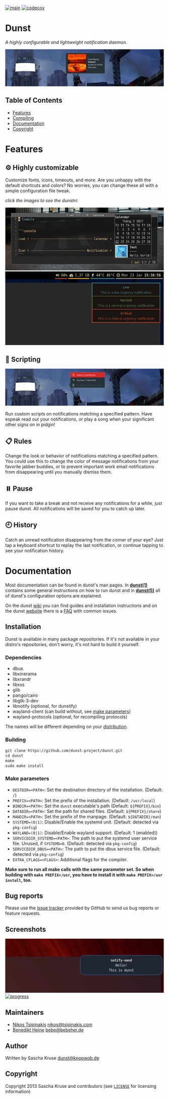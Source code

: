 [![main](https://github.com/dunst-project/dunst/workflows/main/badge.svg)](https://github.com/dunst-project/dunst/actions?query=workflow%3Amain) [![codecov](https://codecov.io/gh/dunst-project/dunst/branch/master/graph/badge.svg)](https://codecov.io/gh/dunst-project/dunst)

# Dunst

<i>A highly configurable and lightweight notification daemon.</i>

![music](contrib/screenshots/music.png)

## Table of Contents

* [Features](#features)
* [Compiling](#compiling)
* [Documentation](#documentation)
* [Copyright](#copyright)

# Features

## ⚙️ Highly customizable

Customize fonts, icons, timeouts, and more. Are you unhappy with the default
shortcuts and colors? No worries, you can change these all with a simple
configuration file tweak.

_click the images to see the dunstrc_

<a href="https://gist.github.com/NNBnh/5f6e601a6a82a6ed43b1959698758141">
<img alt="screenshot1" src="contrib/screenshots/screenshot1_cut.png">
</a>

<a href="https://gist.github.com/fwSmit/9127d988b07bcec9d869f2c927d0f616">
<img alt="screenshot2" src="contrib/screenshots/screenshot2_cut.png">
</a>

## 📜 Scripting

<a href="https://gitlab.manjaro.org/profiles-and-settings/manjaro-theme-settings/-/blob/master/skel/.config/dunst/dunstrc">
<img alt="screenshot_urgency" src="contrib/screenshots/screenshot_urgency.png">
</a>

Run custom scripts on notifications matching a specified pattern. Have espeak
read out your notifications, or play a song when your significant other signs on
in pidgin!

## 📋 Rules

Change the look or behavior of notifications matching a specified pattern. You
could use this to change the color of message notifications from your favorite
jabber buddies, or to prevent important work email notifications from
disappearing until you manually dismiss them.

## ⏸️ Pause

If you want to take a break and not receive any notifications for a while, just
pause dunst. All notifications will be saved for you to catch up
later.

## 🕘 History

Catch an unread notification disappearing from the corner of your eye? Just tap
a keyboard shortcut to replay the last notification, or continue tapping to see
your notification history.

# Documentation

Most documentation can be found in dunst's man pages. In
[**dunst(1)**](docs/dunst.1.pod) contains some general instructions on how
to run dunst and in
[**dunst(5)**](docs/dunst.5.pod) all of dunst's configuration options are
explained.

On the dunst [wiki][wiki] you can find guides and installation instructions and
on the dunst [website][website] there is a [FAQ][FAQ] with common issues.

## Installation

Dunst is available in many package repositories. If it's not available in your
distro's repositories, don't worry, it's not hard to build it yourself.

### Dependencies

- dbus
- libxinerama
- libxrandr
- libxss
- glib
- pango/cairo
- libgtk-3-dev
- libnotify (optional, for dunstify)
- wayland-client (can build without, see [make parameters](#make-parameters))
- wayland-protocols (optional, for recompiling protocols)

The names will be different depending on your [distribution](https://github.com/dunst-project/dunst/wiki/Dependencies).

### Building

```
git clone https://github.com/dunst-project/dunst.git
cd dunst
make
sudo make install
```

### Make parameters

- `DESTDIR=<PATH>`: Set the destination directory of the installation. (Default: `/`)
- `PREFIX=<PATH>`: Set the prefix of the installation. (Default: `/usr/local`)
- `BINDIR=<PATH>`: Set the `dunst` executable's path (Default: `${PREFIX}/bin`)
- `DATADIR=<PATH>`: Set the path for shared files. (Default: `${PREFIX}/share`)
- `MANDIR=<PATH>`: Set the prefix of the manpage. (Default: `${DATADIR}/man`)
- `SYSTEMD=(0|1)`: Disable/Enable the systemd unit. (Default: detected via `pkg-config`)
- `WAYLAND=(0|1)`: Disable/Enable wayland support. (Default: 1 (enabled))
- `SERVICEDIR_SYSTEMD=<PATH>`: The path to put the systemd user service file. Unused, if `SYSTEMD=0`. (Default: detected via `pkg-config`)
- `SERVICEDIR_DBUS=<PATH>`: The path to put the dbus service file. (Default: detected via `pkg-config`)
- `EXTRA_CFLAGS=<FLAGS>`: Additional flags for the compiler.

**Make sure to run all make calls with the same parameter set. So when building with `make PREFIX=/usr`, you have to install it with `make PREFIX=/usr install`, too.**

## Bug reports

Please use the [issue tracker][issue-tracker] provided by GitHub to send us bug reports or feature requests.

## Screenshots

<a href="https://gist.github.com/MCotocel/2b34486ae59ccda4319fcb93454d212c">
<img alt="screenshot3" src="contrib/screenshots/screenshot3_cut.png">
</a>

<a href="https://gitlab.manjaro.org/profiles-and-settings/manjaro-theme-settings/-/blob/master/skel/.config/dunst/dunstrc">
<img alt="progress" src="https://user-images.githubusercontent.com/23078054/102542111-98b01e00-40b1-11eb-967e-bc952430bd06.png">
</a>

## Maintainers

- [Nikos Tsipinakis](https://github.com/tsipinakis) <nikos@tsipinakis.com>
- [Benedikt Heine](https://github.com/bebehei) <bebe@bebehei.de>

## Author

Written by Sascha Kruse <dunst@knopwob.de>

## Copyright

Copyright 2013 Sascha Kruse and contributors (see [`LICENSE`](./LICENSE) for licensing information)

[issue-tracker]:  https://github.com/dunst-project/dunst/issues
[wiki]: https://github.com/dunst-project/dunst/wiki
[website]: https://dunst-project.org
[FAQ]: https://dunst-project.org/faq

